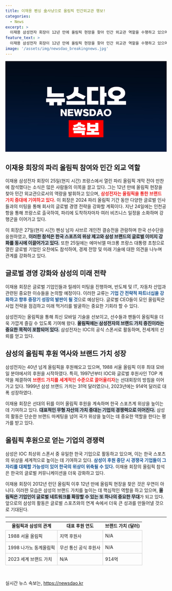 ```yaml
---
title: 이재용 펜싱 金사냥으로 올림픽 민간외교관 행보!
categories:
  - News
excerpt: >
  이재용 삼성전자 회장이 12년 만에 올림픽 현장을 찾아 민간 외교관 역할을 수행하고 있으며, 글로벌 기업인들과 회동을 통해 사업 전략과 협력 방안을 모색하고 있다. 파리에서의 그의 행보가 한국 스포츠와 경제에 미치는 영향에 주목해보자!
feature_text: >
  이재용 삼성전자 회장이 12년 만에 올림픽 현장을 찾아 민간 외교관 역할을 수행하고 있으며, 글로벌 기업인들과 회동을 통해 사업 전략과 협력 방안을 모색하고 있다. 파리에서의 그의 행보가 한국 스포츠와 경제에 미치는 영향에 주목해보자!
image: '/assets/img/newsdao_breakingnews.jpg'
---
```


<p><img src="/assets/img/newsdao_breakingnews.jpg" alt="ontimetimes 속보" /></p>

<h2 data-ke-size="size26">이재용 회장의 파리 올림픽 참여와 민간 외교 역할</h2>

<p data-ke-size="size16">이재용 삼성전자 회장이 25일(현지 시간) 프랑스에서 열린 파리 올림픽 개막 전야 만찬에 참석했다는 소식은 많은 사람들의 이목을 끌고 있다. 그는 12년 만에 올림픽 현장을 찾아 민간 외교관으로서의 역량을 발휘하고 있으며, <b><span style="color: #ee2323;">삼성전자는 올림픽을 통한 브랜드 가치 증대에 기여하고 있다.</span></b> 이 회장은 2024 파리 올림픽 기간 동안 다양한 글로벌 인사들과의 미팅을 통해 회사의 글로벌 경영 전략을 강화할 계획이다. 지난 24일에는 인천공항을 통해 프랑스로 출국하여, 파리에 도착하자마자 여러 비즈니스 일정을 소화하며 강행군을 이어가고 있다.</p>

<p data-ke-size="size16">이 회장은 27일(현지 시간) 펜싱 남자 사브르 개인전 결승전을 관람하며 한국 선수단을 응원하였고, <b><span style="background-color: #21538527;">이러한 참석은 한국 스포츠의 위상 제고와 삼성 브랜드의 글로벌 이미지 강화를 동시에 이끌어가고 있다.</span></b> 또한 25일에는 에마뉘엘 마크롱 프랑스 대통령 초청으로 열린 글로벌 기업인 오찬에도 참석하여, 경제 전망 및 미래 기술에 대한 의견을 나누며 관계를 강화하고 있다.</p>

<h2 data-ke-size="size26">글로벌 경영 강화와 삼성의 미래 전략</h2>

<p data-ke-size="size16">이재용 회장은 글로벌 기업인들과 릴레이 미팅을 진행하며, 반도체 및 IT, 자동차 산업과 관련된 중요한 이슈들을 논의할 예정이다. 이러한 교류는 <b><span style="color: #1a5490;">기업 간 전략적 파트너십을 강화하고 향후 중장기 성장의 발판이 될 것</span></b>으로 예상된다. 글로벌 CEO들이 모인 올림픽은 사업 전략을 점검하고 미래 먹거리를 발굴하는 중요한 기회라 할 수 있다.</p>

<p data-ke-size="size16">삼성전자는 올림픽을 통해 최신 모바일 기술을 선보이고, 선수들과 팬들이 올림픽을 더욱 가깝게 즐길 수 있도록 기여해 왔다. <b><span style="background-color: #21538527;">올림픽에는 삼성전자의 브랜드 가치 증진이라는 중요한 목적이 포함되어 있다.</span></b> 삼성전자는 IOC의 공식 스폰서로 활동하며, 전세계의 신뢰를 얻고 있다.</p>

<h2 data-ke-size="size26">삼성의 올림픽 후원 역사와 브랜드 가치 성장</h2>

<p data-ke-size="size16">삼성전자는 40년 넘게 올림픽을 후원해오고 있으며, 1988 서울 올림픽 이후 최대 모바일 분야에서의 후원을 시작하였다. 특히, 1997년부터 IOC와 글로벌 후원사인 TOP 계약을 체결하여 <b><span style="color: #ee2323;">브랜드 가치를 세계적인 수준으로 끌어올리자</span></b>는 선대회장의 방침을 이어가고 있다. 1999년 삼성 브랜드 가치는 31억 달러였으나, 2023년에는 914억 달러로 대폭 성장하였다.</p>

<p data-ke-size="size16">이재용 회장은 선대의 뒤를 이어 올림픽 후원을 계속하며 한국 스포츠계 위상을 높이는 데 기여하고 있다. <b><span style="background-color: #21538527;">대표적인 무형 자산의 가치 증대는 기업의 경쟁력으로 이어진다.</span></b> 삼성의 활동은 단순한 브랜드 마케팅을 넘어 국가 위상을 높이는 데 중요한 역할을 한다는 평가를 받고 있다.</p>

<h2 data-ke-size="size26">올림픽 후원으로 얻는 기업의 경쟁력</h2>

<p data-ke-size="size16">삼성은 IOC 최상위 스폰서 중 유일한 한국 기업으로 활동하고 있으며, 이는 한국 스포츠의 위상을 세계적으로 높이는 데 기여하고 있다. <b><span style="color: #1a5490;">삼성이 후원 중단 시 경쟁국 기업들이 그 자리를 대체할 가능성이 있어 한국의 위상이 위축될 수 있다.</span></b> 이재용 회장의 올림픽 참석은 한국의 글로벌 커뮤니케이션을 더욱 강화하고 있다.</p>

<p data-ke-size="size16">이재용 회장이 2012년 런던 올림픽 이후 12년 만에 올림픽 현장을 찾은 것은 우연이 아니다. 이러한 모습은 삼성의 브랜드 가치를 높이는 데 핵심적인 역할을 하고 있으며, <b><span style="background-color: #21538527;">올림픽은 기업인이 글로벌 네트워크를 확장할 수 있는 또 하나의 중요한 무대</span></b>가 되고 있다. 앞으로의 삼성의 활동은 글로벌 스포츠와의 연계 속에서 더욱 큰 성과를 만들어낼 것으로 기대된다.</p>

<hr>

<table style="width: 100%; border-collapse: collapse;">
<tr>
<td style="text-align: center; height: 17px;"><b>올림픽과 삼성의 관계</b></td>
<td style="text-align: center; height: 17px;"><b>대표 후원 연도</b></td>
<td style="text-align: center; height: 17px;"><b>브랜드 가치 (달러)</b></td>
</tr>
<tr>
<td style="border: 1px solid #ccc; height: 30px;">1988 서울 올림픽</td>
<td style="border: 1px solid #ccc; height: 30px;">지역 후원사</td>
<td style="border: 1px solid #ccc; height: 30px;">N/A</td>
</tr>
<tr>
<td style="border: 1px solid #ccc; height: 30px;">1998 나가노 동계올림픽</td>
<td style="border: 1px solid #ccc; height: 30px;">무선 통신 공식 후원사</td>
<td style="border: 1px solid #ccc; height: 30px;">N/A</td>
</tr>
<tr>
<td style="border: 1px solid #ccc; height: 30px;">2023 세계 브랜드 가치</td>
<td style="border: 1px solid #ccc; height: 30px;">N/A</td>
<td style="border: 1px solid #ccc; height: 30px;">914억</td>
</tr>
</table>

<p data-ke-size="size16">&nbsp;</p>
실시간 뉴스 속보는, <a href="https://newsdao.kr" rel="dofollow">https://newsdao.kr</a>


